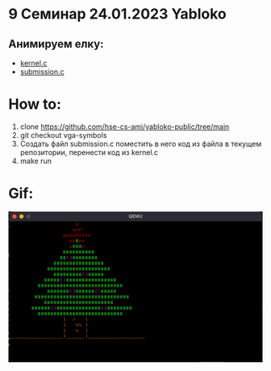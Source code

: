 # 9 Семинар 24.01.2023 Yabloko

## Анимируем елку:

* [kernel.c](kernel.c)
* [submission.c](submission.c)



# How to:

1. clone https://github.com/hse-cs-ami/yabloko-public/tree/main
2. git checkout vga-symbols
3. Создать файл submission.c поместить в него код из файла в текущем репозитории, перенести код из kernel.c
4. make run

# Gif:

![Christmas tree](tree.gif)
